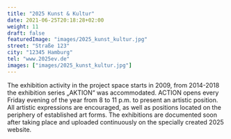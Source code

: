 ```yaml
---
title: "2025 Kunst & Kultur"
date: 2021-06-25T20:18:28+02:00
weight: 11
draft: false
featuredImage: "images/2025_kunst_kultur.jpg"
street: "Straße 123"
city: "12345 Hamburg"
tel: "www.2025ev.de"
images: ["images/2025_kunst_kultur.jpg"]
---
```


The exhibition activity in the project space starts in 2009, from 2014-2018 the exhibition series „AKTION“ was accommodated. ACTION opens every
Friday evening of the year from 8 to 11 p.m. to present an artistic position. All artistic expressions are encouraged, as well as positions located on the periphery of established art forms. The exhibitions are documented soon after taking place and uploaded continuously on the specially created 2025
website.
